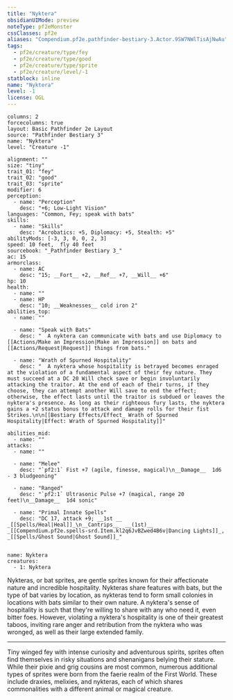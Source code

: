 ```yaml
---
title: "Nyktera"
obsidianUIMode: preview
noteType: pf2eMonster
cssClasses: pf2e
aliases: "Compendium.pf2e.pathfinder-bestiary-3.Actor.9SW7NWlTisAjNwAu" 
tags:
  - pf2e/creature/type/fey
  - pf2e/creature/type/good
  - pf2e/creature/type/sprite
  - pf2e/creature/level/-1
statblock: inline
name: "Nyktera"
level: -1
license: OGL
---
```


```statblock
columns: 2
forcecolumns: true
layout: Basic Pathfinder 2e Layout
source: "Pathfinder Bestiary 3"
name: "Nyktera"
level: "Creature -1"

alignment: ""
size: "tiny"
trait_01: "fey"
trait_02: "good"
trait_03: "sprite"
modifier: 6
perception:
  - name: "Perception"
    desc: "+6; Low-Light Vision"
languages: "Common, Fey; speak with bats"
skills:
  - name: "Skills"
    desc: "Acrobatics: +5, Diplomacy: +5, Stealth: +5"
abilityMods: [-3, 3, 0, 0, 2, 3]
speed: 10 feet,  fly 40 feet
sourcebook: "_Pathfinder Bestiary 3_"
ac: 15
armorclass:
  - name: AC
    desc: "15; __Fort__ +2, __Ref__ +7, __Will__ +6"
hp: 10
health:
  - name: ""
  - name: HP
    desc: "10; __Weaknesses__ cold iron 2"
abilities_top:
  - name: ""

  - name: "Speak with Bats"
    desc: "  A nyktera can communicate with bats and use Diplomacy to [[Actions/Make an Impression|Make an Impression]] on bats and [[Actions/Request|Request]] things from bats."

  - name: "Wrath of Spurned Hospitality"
    desc: "  A nyktera whose hospitality is betrayed becomes enraged at the violation of a fundamental aspect of their fey nature. They must succeed at a DC 20 Will check save or begin involuntarily attacking the traitor. At the end of each of their turns, if they choose, they can attempt another Will save to end the effect; otherwise, the effect lasts until the traitor is subdued or leaves the nyktera's presence. As long as their righteous fury lasts, the nyktera gains a +2 status bonus to attack and damage rolls for their fist Strikes.\n\n[[Bestiary Effects/Effect_ Wrath of Spurned Hospitality|Effect: Wrath of Spurned Hospitality]]"

abilities_mid:
  - name: ""
attacks:
  - name: ""

  - name: "Melee"
    desc: "`pf2:1` Fist +7 (agile, finesse, magical)\n__Damage__  1d6 - 3 bludgeoning"

  - name: "Ranged"
    desc: "`pf2:1` Ultrasonic Pulse +7 (magical, range 20 feet)\n__Damage__  1d4 sonic"

  - name: "Primal Innate Spells"
    desc: "DC 17, attack +9; __1st __  _[[Spells/Heal|Heal]]_\n__Cantrips__  __(1st)__ _[[Compendium.pf2e.spells-srd.Item.kl2q6JvBZwed4B6v|Dancing Lights]]_, _[[Spells/Ghost Sound|Ghost Sound]]_"
 
```

```encounter-table
name: Nyktera
creatures:
  - 1: Nyktera
```



Nykteras, or bat sprites, are gentle sprites known for their affectionate nature and incredible hospitality. Nykteras share features with bats, but the type of bat varies by location, as nykteras tend to form small colonies in locations with bats similar to their own nature. A nyktera's sense of hospitality is such that they're willing to share with any who need it, even bitter foes. However, violating a nyktera's hospitality is one of their greatest taboos, inviting rare anger and retribution from the nyktera who was wronged, as well as their large extended family.

* * *

Tiny winged fey with intense curiosity and adventurous spirits, sprites often find themselves in risky situations and shenanigans belying their stature. While their pixie and grig cousins are most common, numerous additional types of sprites were born from the faerie realm of the First World. These include draxies, melixies, and nykteras, each of which shares commonalities with a different animal or magical creature.

